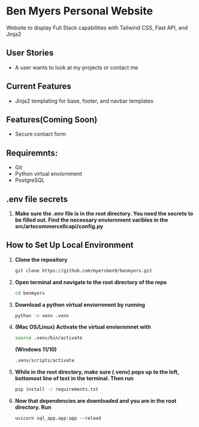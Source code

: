 # Ben Myers Personal Website
Website to display Full Stack capabilities with Tailwind CSS, Fast API, and Jinja2 

## User Stories
- A user wants to look at my projects or contact me

## Current Features
- Jinja2 templating for base, footer, and navbar templates

## Features(Coming Soon)
- Secure contact form

## Requiremnts:
- Git
- Python virtual enviornment
- PostgreSQL

## .env file secrets

1. **Make sure the .env file is in the root directory. You need the secrets to be filled out. Find the necessary enviornment varibles in the src/artecommercellcapi/config.py**

## How to Set Up Local Environment

1. **Clone the repository**

   ```bash
   git clone https://github.com/myersben9/benmyers.git
   ```

2. **Open terminal and navigate to the root directory of the repo**

   ```bash
   cd benmyers
   ```

3. **Download a python virtual enviornment by running**

   ```bash
   python -m venv .venv
   ```

4. **(Mac OS/Linux) Activate the virtual enviornmnet with**
   ```bash
   source .venv/bin/activate
   ```
   **(Windows 11/10)**
   ```bash
   .venv/scripts/activate
   ```
5. **While in the root directory, make sure (.venv) pops up to the left, bottomost line of text in the terminal. Then run**

   ```bash
   pip install -r requirements.txt
   ```

6. **Now that dependencies are downloaded and you are in the root directory. Run**
   ```
   uvicorn sql_app.app:app --reload
   ```